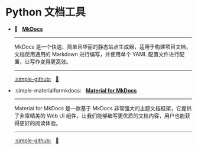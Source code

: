 # Python 文档工具

<div class="grid cards" markdown>

- :bookmark_tabs: &nbsp; __[MkDocs][mkdocs]__

    ---
    MkDocs 是一个快速、简单且华丽的静态站点生成器，适用于构建项目文档，文档使用通用的 Markdown 进行编写，并使用单个 YAML 配置文件进行配置，让写作变得更高效。

    ---
    [:simple-github:](https://github.com/mkdocs/mkdocs) &nbsp;
    [:bookmark:](https://www.mkdocs.org/)

- :simple-materialformkdocs: &nbsp; __[Material for MkDocs][material_mkdocs]__

    ---
    Material for MkDocs 是一款基于 MkDocs 非常强大的主题文档框架，它提供了非常精美的 Web UI 组件，让我们能够编写更优质的文档内容，用户也能获得更好的阅读体验。

    ---
    [:simple-github:](https://github.com/squidfunk/mkdocs-material) &nbsp;
    [:bookmark:](https://squidfunk.github.io/mkdocs-material)

</div>

[mkdocs]: https://www.zerooai.cn
[material_mkdocs]: https://www.zerooai.cn/mkdocs_material
